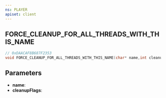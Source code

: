 ```yaml
---
ns: PLAYER
apiset: client
---
```

## FORCE_CLEANUP_FOR_ALL_THREADS_WITH_THIS_NAME

```c
// 0xDAACAF8B687F2353
void FORCE_CLEANUP_FOR_ALL_THREADS_WITH_THIS_NAME(char* name,int cleanupFlags);
```


## Parameters
* **name**:
* **cleanupFlags**: